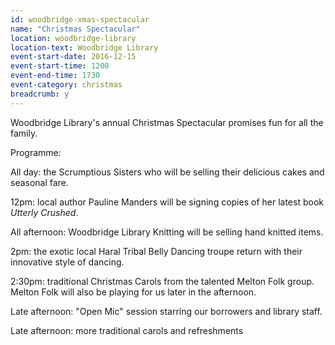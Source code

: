 ```yaml
---
id: woodbridge-xmas-spectacular
name: "Christmas Spectacular"
location: woodbridge-library
location-text: Woodbridge Library
event-start-date: 2016-12-15
event-start-time: 1200
event-end-time: 1730
event-category: christmas
breadcrumb: y
---
```


Woodbridge Library's annual Christmas Spectacular promises fun for all the family.

Programme:

All day: the Scrumptious Sisters who will be selling their delicious cakes and seasonal fare.

12pm: local author Pauline Manders will be signing copies of her latest book <cite>Utterly Crushed</cite>.

All afternoon: Woodbridge Library Knitting will be selling hand knitted items.

2pm: the exotic local Haral Tribal Belly Dancing troupe return with their innovative style of dancing.

2:30pm: traditional Christmas Carols from the talented Melton Folk group.  Melton Folk will also be playing for us later in the afternoon.

Late afternoon: "Open Mic" session starring our borrowers and library staff.

Late afternoon: more traditional carols and refreshments
